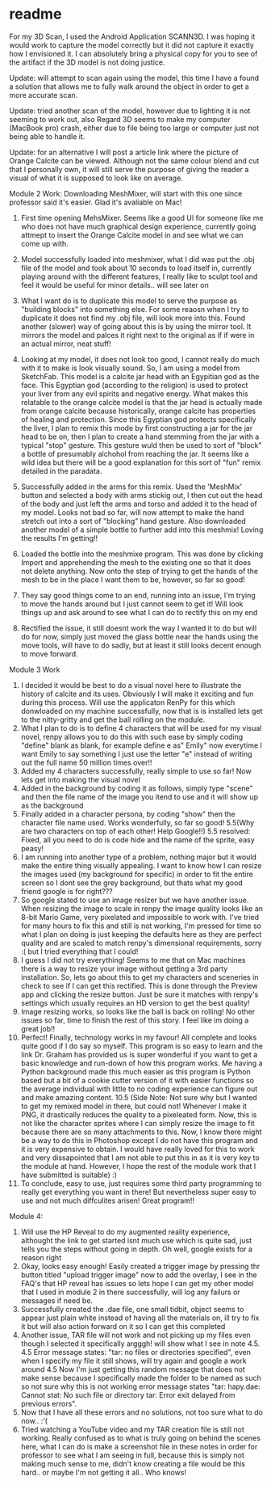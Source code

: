 # readme

For my 3D Scan, I used the Android Application SCANN3D. I was hoping it would work to capture the model correctly but it did not capture it exactly how I envisioned it. I can absolutely bring a physical copy for you to see  of the artifact if the 3D model is not doing justice. 


Update: will attempt to scan again using the model, this time I have a found a solution that allows me to fully walk around the object in order to get a more accurate scan.


Update: tried another scan of the model, however due to lighting it is not seeming to work out, also Regard 3D seems to make my computer (MacBook pro) crash, either due to file being too large or computer just not being able to handle it.

Update: for an alternative I will post a article link where the picture of Orange Calcite can be viewed. Although not the same colour blend and cut that I personally own, it will still serve the purpose of giving the reader a visual of what it is supposed to look like on average.

Module 2 Work: Downloading MeshMixer, will start with this one since professor said it's easier. Glad it's avaliable on Mac!
1. First time opening MehsMixer. Seems like a good UI for someone like me who does not have much graphical design experience, currently going attmept to insert the Orange Calcite model in and see what we can come up with.
2. Model successfully loaded into meshmixer, what I did was put the .obj file of the model and took about 10 seconds to load itself in, currently playing around with the different features, I really like to sculpt tool and feel it would be useful for minor details.. will see later on
3. What I want do is to duplicate this model to serve the purpose as "building blocks" into something else. For some reaosn when I try to duplicate it does not find my .obj file, will look more into this. Found another (slower) way of going about this is by using the mirror tool. It mirrors the model and palces it right next to the original as if if were in an actual mirror, neat stuff!
4. Looking at my model, it does not look too good, I cannot really do much with it to make is look visually sound. So, I am using a model from SketchFab. This model is a calcite jar head with an Egypitian god as the face. This Egyptian god (according to the religion) is used to protect your liver from any evil spirits and negative energy. What makes this relatable to the orange calcite model is that the jar head is actually made from orange calcite because historically, orange calcite has properties of healing and protection. Since this Egyptian god protects specifically the liver, I plan to remix this mode by first constructing a jar for the jar head to be on, then I plan to create a hand stemming from the jar with a typical "stop" gesture. This gesture wuld then be used to sort of "block" a bottle of presumably alchohol from reaching the jar. It seems like a wild idea but there will be a good explanation for this sort of "fun" remix detailed in the paradata. 

5. Successfully added in the arms for this remix. Used the 'MeshMix' button and selected a body with arms stickig out, I then cut out the head of the body and just left the arms and torso and added it to the head of my model. Looks not bad so far, will now attempt to make the hand stretch out into a sort of "blocking" hand gesture. Also downloaded another model of a simple bottle to further add into this meshmix! Loving the results I'm getting!!
6. Loaded the bottle into the meshmixe program. This was done by clicking Import and apprehending the mesh to the existing one so that it does not delete anything. Now onto the step of trying to get the hands of the mesh to be in the place I want them to be, however, so far so good!
7. They say good things come to an end, running into an issue, I'm trying to move the hands around but I just cannot seem to get it! Will look things up and ask around to see what I can do to rectify this on my end
8. Rectified the issue, it still doesnt work the way I wanted it to do but will do for now, simply just moved the glass bottle near the hands using the move tools, will have to do sadly, but at least it still looks decent enough to move forward. 

Module 3 Work
1. I decided it would be best to do a visual novel here to illustrate the history of calcite and its uses. Obviously I will make it exciting and fun during this process. Will use the applicaton RenPy for this which donwloaded on my machine successfully, now that is is installed lets get to the nitty-gritty and get the ball rolling on the module. 
2. What I plan to do is to define 4 characters that will be used for my visual novel, renpy allows you to do this with such ease by simply coding "define" blank as blank, for example define e as" Emily" now everytime I want Emily to say something I just use the letter "e" instead of writing out the full name 50 million times over!!
3. Added my 4 characters successfully, really simple to use so far! Now lets get into making the visual novel
4. Added in the background by coding it as follows, simply type "scene" and then the file name of the image you itend to use and it will show up as the background
5. Finally added in a character persona, by coding "show" then the character file name used. Works wonderfully, so far so good!
 5.5(Why are two characters on top of each other! Help Google!!)
 5.5 resolved: Fixed, all you need to do is code hide and the name of the sprite, easy peasy!
6. I am running into another type of a problem, nothing major but it would make the entire thing visually appealing. I want to know how I can resize the images used (my background for specific) in order to fit the entire screen so I dont see the grey background, but thats what my good friend google is for right???
7. So google stated to use an image resizer but we have another issue. When resizing the image to scale in renpy the image quality looks like an 8-bit Mario Game, very pixelated and impossible to work with. I've tried for many hours to fix this and still is not working, I'm pressed for time so what I plan on doing is just keeping the defaults here as they are perfect quality and are scaled to match renpy's dimensional requirements, sorry :( but I tried everything that I could!
8. I guess I did not try everything! Seems to me that on Mac machines there is a way to resize your image without getting a 3rd party installation. So, lets go about this to get my characters and sceneries in check to see if I can get this rectified. This is done through the Preview app and clicking the resize button. Just be sure it matches with renpy's settings which usually requires an HD version to get the best quality!
9. Image resizing works, so looks like the ball is back on rolling! No other issues so far, time to finish the rest of this story. I feel like im doing a great job!!
10. Perfect! Finally, technology works in my favour! All complete and looks quite good if I do say so myself. This program is so easy to learn and the link Dr. Graham has provided us is super wonderful if you want to get a basic knowledge and run-down of how this program works. Me having a Python background made this much easier as this program is Python based but a bit of a cookie cutter version of it with easier functions so the average individual with little to no coding experience can figure out and make amazing content.
10.5 (Side Note: Not sure why but I wanted to get my remixed model in there, but could not! Whenever I make it PNG, it drastically reduces the quality to a pixeleated form. Now, this is not like the character sprites where I can simply resize the image to fit because there are so many attachments to this. Now, I know there might be a way to do this in Photoshop except I do not have this program and it is very expensive to obtain. I would have really loved for this to work and very dissapointed that I am not able to put this in as it is very key to the module at hand. However, I hope the rest of the module work that I have submitted is suitable) :) 
11. To conclude, easy to use, just requires some third party programming to really get everything you want in there! But nevertheless super easy to use and not much diffculites arisen! Great program!!

Module 4:
1. Will use the HP Reveal to do my augmented reality experience, althought the link to get started isnt much use which is quite sad, just tells you the steps without going in depth. Oh well, google exists for a reason right
2. Okay, looks easy enough! Easily created a trigger image by pressing thr button titled "upload trigger image" now to add the overlay, I see in the FAQ's that HP reveal has issues so lets hope I can get my other model that I used in module 2 in there successfully, will log any failurs or messages if need be.
3. Successfully created the .dae file, one small tidbit, object seems to appear just plain white instead of having all the materials on, ill try to fix it but will also action forward on it so I can get this completed
4. Another issue, TAR file will not work and not picking up my files even though I selected it specifically argggh! will show what I see in note 4.5.
4.5 Error message states: "tar: no files or directories specified", even when I specify my file it still shows, will try again and google a work around
4.5 Now I'm just getting this random message that does not make sense because I specifically made the folder to be named as such so not sure why this is not working error message states "tar: hapy.dae: Cannot stat: No such file or directory
tar: Error exit delayed from previous errors".
5. Now that I have all these errors and no solutions, not too sure what to do now.. :'( 
6. Tried watching a YouTube video and my TAR creation file is still not working. Really confused as to what is truly going on behind the scenes here, what I can do is make a screenshot file in these notes in order for professor to see what I am seeing in full, because this is simply not making much sense to me, didn't know creating a file would be this hard.. or maybe I'm not getting it all.. Who knows!

